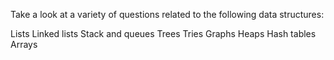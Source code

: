 
Take a look at a variety of questions related to the following data structures:

Lists
Linked lists
Stack and queues
Trees
Tries
Graphs
Heaps
Hash tables
Arrays
